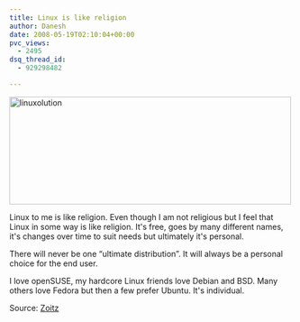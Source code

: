 ```yaml
---
title: Linux is like religion
author: Danesh
date: 2008-05-19T02:10:04+00:00
pvc_views:
  - 2495
dsq_thread_id:
  - 929298482

---
```

[<img loading="lazy" class="alignnone size-medium wp-image-572" title="linuxolution" src="/wp-content/uploads/2008/05/linuxolution1-500x191.png" alt="linuxolution" width="500" height="191" srcset="/wp-content/uploads/2008/05/linuxolution1-500x191.png 500w, /wp-content/uploads/2008/05/linuxolution1.png 680w" sizes="(max-width: 500px) 100vw, 500px" />][1]

Linux to me is like religion. Even though I am not religious but I feel that Linux in some way is like religion. It's free, goes by many different names, it's changes over time to suit needs but ultimately it's personal.

There will never be one &#8220;ultimate distribution&#8221;. It will always be a personal choice for the end user.

I love openSUSE, my hardcore Linux friends love Debian and BSD. Many others love Fedora but then a few prefer Ubuntu. It's individual.

Source: [Zoitz][2]

 [1]: /wp-content/uploads/2008/05/linuxolution1.png
 [2]: http://www.zoitz.com/archives/35